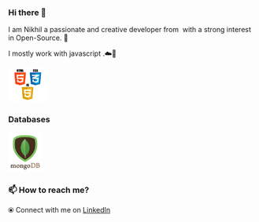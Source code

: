 ### Hi there 👋


I am Nikhil a passionate and creative developer from &nbsp;with a strong interest in Open-Source. 🎯

I mostly work with javascript .☁️🚀


<p float="left">
  <a href="https://www.w3.org/wiki/The_web_standards_model_-_HTML_CSS_and_JavaScript" target="_blank" >
    <img src="assets/html-css-js.png" height="70" />
  </a>
 </p>
  


### Databases
  
 <p float="left">
  <a href="https://www.mongodb.com/" target="_blank" >
    <img src="assets/mongo.gif" height="80" />
  </a>
</p>

### 📫 How to reach me? 

  
  ⦿ Connect with me on [LinkedIn](https://www.linkedin.com/in/Ninja-nick-s/)  <br>
  
